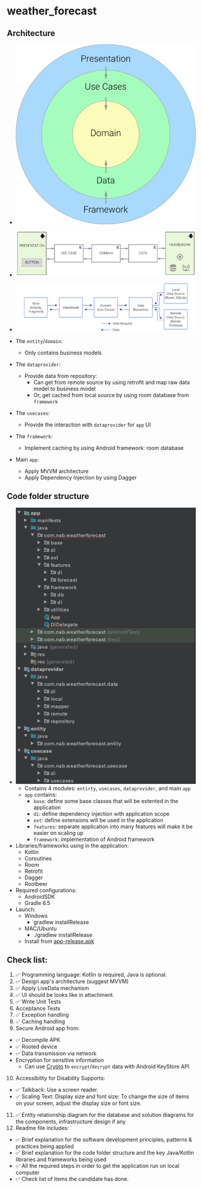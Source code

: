 # weather_forecast

## Architecture

- ![Architecture](./clean-architecture-own-layers.png)

- ![Layers interation](./clean-architecture-interaction.jpg)

- ![MVVM architecture](./clean-architecture-mvvm.png)

- The `entity`/`domain`:
    * Only contains business models
- The `dataprovider`:
    * Provide data from repository:
        * Can get from remote source by using retrofit and map raw data model to business model
        * Or, get cached from local source by using room database from `framework`
- The `usecases`:
    * Provide the interaction with `dataprovider` for `app` UI
- The `framework`:
    * Implement caching by using Android framework: room database
- Main `app`:
    * Apply MVVM architecture
    * Apply Dependency Injection by using Dagger

## Code folder structure

- ![Project structure](./project-structure.png)
    * Contains 4 modules: `entirty`, `usecases`, `dataprovider`, and main `app`
    * `app` contains:
        * `base`: define some base classes that will be extented in the application
        * `di`: define dependency injection with application scope
        * `ext`: define extensions will be used in the application
        * `features`: separate application into many features will make it be easier on scaling up
        * `framework`: implementation of Android framework
- Libraries/frameworks using in the application:
    *  Kotlin
    *  Coroutines
    *  Room
    *  Retrofit
    *  Dagger
    *  Rootbeer
- Required configurations:
    * AndroidSDK
    * Gradle 6.5
- Launch:
    * Windows
        * gradlew installRelease
    * MAC/Ubuntu
        * ./gradlew installRelease
    * Install from [app-release.apk](./app/release/app-release.apk)
## Check list:

1. ✅    Programming language: Kotlin is required, Java is optional. 
2. ✅    Design app's architecture (suggest MVVM)
3. ✅    Apply LiveData mechanism
4. ✅    UI should be looks like in attachment.
5. ✅    Write Unit Tests
6. Acceptance Tests
7. ✅    Exception handling
8. ✅    Caching handling
9. Secure Android app from:
* ✅ Decompile APK
* ✅ Rooted device
* ✅ Data transmission via network
* Encryption for sensitive information
    - Can use [Crypto](./app/src/main/java/com/nab/weatherforecast/utilities/Crypto.kt) to `encrypt`/`decrypt` data with Android KeyStore API
10. Accessibility for Disability Supports:
* ✅ Talkback: Use a screen reader.
* ✅ Scaling Text: Display size and font size: To change the size of items on your screen, adjust the display size or font size.
11. ✅   Entity relationship diagram for the database and solution diagrams for the components, infrastructure design if any
12. Readme file includes:
* ✅ Brief explanation for the software development principles, patterns & practices being applied
* ✅ Brief explanation for the code folder structure and the key Java/Kotlin libraries and frameworks being used
* ✅ All the required steps in order to get the application run on local computer
* ✅ Check list of items the candidate has done.
